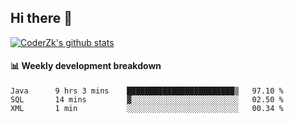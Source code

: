## Hi there 👋

[![CoderZk's github stats](https://github-readme-stats.vercel.app/api?username=zhoukuo123&show_icons=true&count_private=true)](https://github.com/anuraghazra/github-readme-stats)

#### :bar_chart: Weekly development breakdown

<!--START_SECTION:waka-->
```text
Java      9 hrs 3 mins    ████████████████████████▒   97.10 % 
SQL       14 mins         ▓░░░░░░░░░░░░░░░░░░░░░░░░   02.50 % 
XML       1 min           ░░░░░░░░░░░░░░░░░░░░░░░░░   00.34 % 
```
<!--END_SECTION:waka-->
